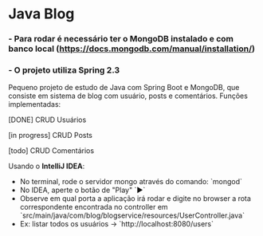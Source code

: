 # Java Blog
### - Para rodar é necessário ter o MongoDB instalado e com banco local (https://docs.mongodb.com/manual/installation/)
### - O projeto utiliza Spring 2.3

Pequeno projeto de estudo de Java com Spring Boot e MongoDB, que consiste em sistema de blog com usuário, posts e comentários.
Funções implementadas:

[DONE] CRUD Usuários

[in progress] CRUD Posts

[todo] CRUD Comentários

Usando o <b>IntelliJ IDEA</b>:
<ul>
  <li>No terminal, rode o servidor mongo através do comando: `mongod`</li>
  <li>No IDEA, aperte o botão de "Play" `▶️`</li>
  <li>Observe em qual porta a aplicação irá rodar e digite no browser a rota correspondente encontrada no controller em `src/main/java/com/blog/blogservice/resources/UserController.java`</li>
   <li>Ex: listar todos os usuários -> `http://localhost:8080/users`</li>
</ul>
